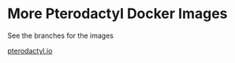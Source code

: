 # More Pterodactyl Docker Images
See the branches for the images

[pterodactyl.io](https://pterodactyl.io/)